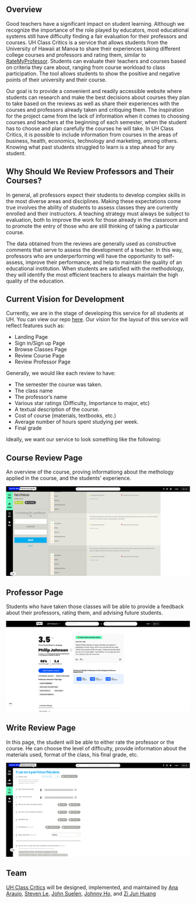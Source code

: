 ## Overview

Good teachers have a significant impact on student learning. Although we recognize the importance of the role played by educators, most educational systems still have difficulty finding a fair evaluation for their professors and courses. UH Class Critics is a service that allows students from the University of Hawaii at Manoa to share their experiences taking different college courses and professors and rating them, similar to [RateMyProfessor](https://www.ratemyprofessors.com/). Students can evaluate their teachers and courses based on criteria they care about, ranging from course workload to class participation. The tool allows students to show the positive and negative points of their university and their course. 

Our goal is to provide a convenient and readily accessible website where students can research and make the best decisions about courses they plan to take based on the reviews as well as share their experiences with the courses and professors already taken and critiquing them. The inspiration for the project came from the lack of information when it comes to choosing courses and teachers at the beginning of each semester, when the student has to choose and plan carefully the courses he will take. In UH Class Critics, it is possible to include information from courses in the areas of business, health, economics, technology and marketing, among others. Knowing what past students struggled to learn is a step ahead for any student.

## Why Should We Review Professors and Their Courses?


In general, all professors expect their students to develop complex skills in the most diverse areas and disciplines. Making these expectations come true involves the ability of students to assess classes they are currently enrolled and their instructors. A teaching strategy must always be subject to evaluation, both to improve the work for those already in the classroom and to promote the entry of those who are still thinking of taking a particular course. 

The data obtained from the reviews are generally used as constructive comments that serve to assess the development of a teacher. In this way, professors who are underperforming will have the opportunity to self-assess, improve their performance, and help to maintain the quality of an educational institution. When students are satisfied with the methodology, they will identify the most efficient teachers to always maintain the high quality of the education.


## Current Vision for Development

Currently, we are in the stage of developing this service for all students at UH. You can view our repo [here](https://github.com/uh-class-critics/uh-class-critics). Our vision for the layout of this service will reflect features such as:

- Landing Page
- Sign in/Sign up Page
- Browse Classes Page
- Review Course Page
- Review Professor Page

Generally, we would like each review to have:

- The semester the course was taken.
- The class name
- The professor’s name
- Various star ratings (Difficulty, Importance to major, etc)
- A textual description of the course.
- Cost of course (materials, textbooks, etc.)
- Average number of hours spent studying per week.
- Final grade


Ideally, we want our service to look something like the following:

## Course Review Page

An overview of the course, proving informationg about the methology applied in the course, and the students' experience.

<img src="images/example-homepage1.png">

## Professor Page

Students who have taken those classes will be able to provide a feedback about their professors, rating them, and advising future students.

<img src="images/example-homepage2.png">

## Write Review Page

In this page, the student will be able to either rate the professor or the course. He can choose the level of difficulty, provide information about the materials used, format of the class, his final grade, etc.

<img src="images/example-homepage3.png">

## Team

[UH Class Critics](https://github.com/uh-class-critics/uh-class-critics) will be designed, implemented, and maintained by [Ana Araujo](https://acatarinaoaraujo.github.io/), [Steven Le](https://sle417.github.io/), [John Suelen](https://johnsuelen.github.io/), [Johnny Ho](https://johnny-ho1.github.io/), and [Zi Jun Huang](https://zijunhuang-1.github.io/)
